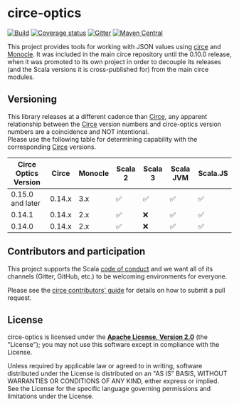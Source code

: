 # circe-optics

[![Build](https://github.com/circe/circe-optics/workflows/Continuous%20Integration/badge.svg)](https://github.com/circe/circe-optics/actions)
[![Coverage status](https://img.shields.io/codecov/c/github/circe/circe-optics/master.svg)](https://codecov.io/github/circe/circe-optics)
[![Gitter](https://img.shields.io/badge/gitter-join%20chat-green.svg)](https://gitter.im/circe/circe)
[![Maven Central](https://img.shields.io/maven-central/v/io.circe/circe-optics_2.12.svg)](https://maven-badges.herokuapp.com/maven-central/io.circe/circe-optics_2.12)

This project provides tools for working with JSON values using [circe][circe] and
[Monocle][monocle]. It was included in the main circe repository until the 0.10.0 release, when
it was promoted to its own project in order to decouple its releases (and the Scala versions it
is cross-published for) from the main circe modules.

## Versioning

This library releases at a different cadence than [Circe], any apparent relationship between the [Circe] version numbers
and circe-optics version numbers are a coincidence and NOT intentional.  
Please use the following table for determining capability with the corresponding [Circe] versions.

| Circe Optics Version | Circe  | Monocle | Scala 2 | Scala 3 | Scala JVM | Scala.JS |
|----------------------|--------|---------|---------|---------|-----------|----------|
| 0.15.0 and later     | 0.14.x | 3.x     | ✅      | ✅      | ✅        | ✅       |
| 0.14.1               | 0.14.x | 2.x     | ✅      | ❌      | ✅        | ✅       |
| 0.14.0               | 0.14.x | 2.x     | ✅      | ❌      | ✅        | ✅       |

## Contributors and participation

This project supports the Scala [code of conduct][code-of-conduct] and we want
all of its channels (Gitter, GitHub, etc.) to be welcoming environments for everyone.

Please see the [circe contributors' guide][contributing] for details on how to submit a pull
request.

## License

circe-optics is licensed under the **[Apache License, Version 2.0][apache]**
(the "License"); you may not use this software except in compliance with the
License.

Unless required by applicable law or agreed to in writing, software
distributed under the License is distributed on an "AS IS" BASIS,
WITHOUT WARRANTIES OR CONDITIONS OF ANY KIND, either express or implied.
See the License for the specific language governing permissions and
limitations under the License.

[apache]: http://www.apache.org/licenses/LICENSE-2.0
[api-docs]: https://circe.github.io/circe-optics/api/io/circe/
[circe]: https://github.com/circe/circe
[code-of-conduct]: https://www.scala-lang.org/conduct.html
[contributing]: https://circe.github.io/circe/contributing.html
[monocle]: https://github.com/optics-dev/Monocle
